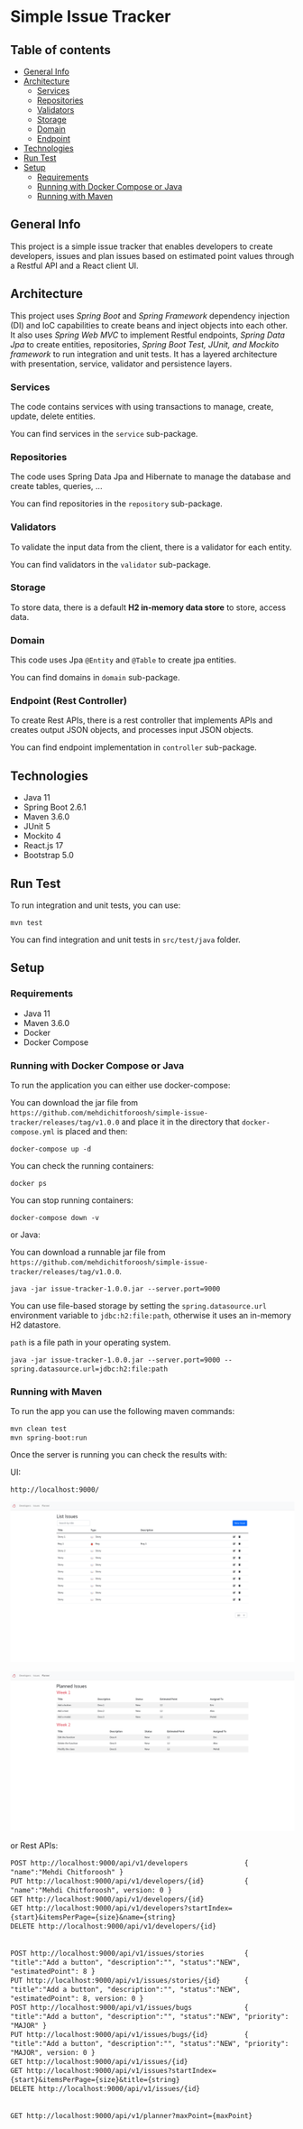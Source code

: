 # Simple Issue Tracker

## Table of contents

* [General Info](#general-info)
* [Architecture](#architecture)
    * [Services](#services)
    * [Repositories](#repositories)
    * [Validators](#validators)
    * [Storage](#storage)
    * [Domain](#domain)
    * [Endpoint](#endpoint)
* [Technologies](#technologies)
* [Run Test](#run-test)
* [Setup](#setup)
    * [Requirements](#requirements)
    * [Running with Docker Compose or Java](#running-with-docker-compose-or-java)
    * [Running with Maven](#running-with-maven)

## General Info

This project is a simple issue tracker that enables developers to create developers, issues and plan issues based on
estimated point values through a Restful API and a React client UI.

## Architecture

This project uses *Spring Boot* and *Spring Framework* dependency injection (DI) and IoC capabilities to create beans
and inject objects into each other. It also uses *Spring Web MVC* to implement Restful endpoints, *Spring Data Jpa* to
create entities, repositories, *Spring Boot Test, JUnit, and Mockito framework* to run integration and unit tests. It
has a layered architecture with presentation, service, validator and persistence layers.

### Services

The code contains services with using transactions to manage, create, update, delete entities.

You can find services in the `service` sub-package.

### Repositories

The code uses Spring Data Jpa and Hibernate to manage the database and create tables, queries, ...

You can find repositories in the `repository` sub-package.

### Validators

To validate the input data from the client, there is a validator for each entity.

You can find validators in the `validator` sub-package.

### Storage

To store data, there is a default **H2 in-memory data store** to store, access data.

### Domain

This code uses Jpa `@Entity` and `@Table` to create jpa entities.

You can find domains in `domain` sub-package.

### Endpoint (Rest Controller)

To create Rest APIs, there is a rest controller that implements APIs and creates output JSON objects, and processes
input JSON objects.

You can find endpoint implementation in `controller` sub-package.

## Technologies

- Java 11
- Spring Boot 2.6.1
- Maven 3.6.0
- JUnit 5
- Mockito 4
- React.js 17
- Bootstrap 5.0

## Run Test

To run integration and unit tests, you can use:

```
mvn test
```

You can find integration and unit tests in `src/test/java` folder.

## Setup

### Requirements

- Java 11
- Maven 3.6.0
- Docker
- Docker Compose

### Running with Docker Compose or Java

To run the application you can either use docker-compose:

You can download the jar file from `https://github.com/mehdichitforoosh/simple-issue-tracker/releases/tag/v1.0.0` 
and place it in the directory that `docker-compose.yml` is placed and then:

```
docker-compose up -d
```

You can check the running containers:

```
docker ps
```

You can stop running containers:

```
docker-compose down -v
```

or Java:

You can download a runnable jar file from `https://github.com/mehdichitforoosh/simple-issue-tracker/releases/tag/v1.0.0`.

```
java -jar issue-tracker-1.0.0.jar --server.port=9000
```

You can use file-based storage by setting the `spring.datasource.url` environment variable to `jdbc:h2:file:path`, otherwise it uses an in-memory H2 datastore.

`path` is a file path in your operating system.

```
java -jar issue-tracker-1.0.0.jar --server.port=9000 --spring.datasource.url=jdbc:h2:file:path
```

### Running with Maven

To run the app you can use the following maven commands:

```
mvn clean test
mvn spring-boot:run
```

Once the server is running you can check the results with:

UI:

```
http://localhost:9000/
```

![Issues](https://github.com/mehdichitforoosh/simple-issue-tracker/blob/master/screenshot-1.png?raw=true)

![Planner](https://github.com/mehdichitforoosh/simple-issue-tracker/blob/master/screenshot-2.png?raw=true)

or Rest APIs:

```
POST http://localhost:9000/api/v1/developers              { "name":"Mehdi Chitforoosh" }
PUT http://localhost:9000/api/v1/developers/{id}          { "name":"Mehdi Chitforoosh", version: 0 }
GET http://localhost:9000/api/v1/developers/{id}
GET http://localhost:9000/api/v1/developers?startIndex={start}&itemsPerPage={size}&name={string}
DELETE http://localhost:9000/api/v1/developers/{id}


POST http://localhost:9000/api/v1/issues/stories          { "title":"Add a button", "description":"", "status":"NEW", "estimatedPoint": 8 }
PUT http://localhost:9000/api/v1/issues/stories/{id}      { "title":"Add a button", "description":"", "status":"NEW", "estimatedPoint": 8, version: 0 }
POST http://localhost:9000/api/v1/issues/bugs             { "title":"Add a button", "description":"", "status":"NEW", "priority": "MAJOR" }
PUT http://localhost:9000/api/v1/issues/bugs/{id}         { "title":"Add a button", "description":"", "status":"NEW", "priority": "MAJOR", version: 0 }
GET http://localhost:9000/api/v1/issues/{id}
GET http://localhost:9000/api/v1/issues?startIndex={start}&itemsPerPage={size}&title={string}
DELETE http://localhost:9000/api/v1/issues/{id}


GET http://localhost:9000/api/v1/planner?maxPoint={maxPoint}
```
